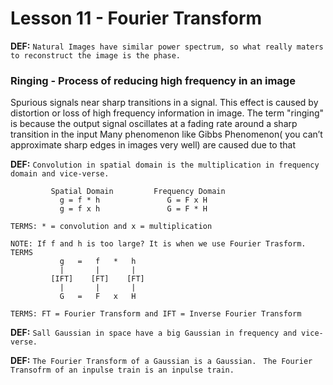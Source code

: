 # Lesson 11 - Fourier Transform

**DEF:** ```Natural Images have similar power spectrum, so what really maters to reconstruct the image is the phase.```

### Ringing - Process of reducing high frequency in an image
Spurious signals near sharp transitions in a signal. This effect is caused by distortion or loss of high frequency information in image.
The term "ringing" is because the output signal oscillates at a fading rate around a sharp transition in the input
Many phenomenon like Gibbs Phenomenon( you can’t approximate sharp edges in images very well) are caused due to that

**DEF:** ```Convolution in spatial domain is the multiplication in frequency domain and vice-verse.```
``` Convolution in spatial domain is the multiplication in frequency domain and vice-verse.
         Spatial Domain         Frequency Domain
           g = f * h               G = F x H
           g = f x h               G = F * H

TERMS: * = convolution and x = multiplication

NOTE: If f and h is too large? It is when we use Fourier Trasform.
TERMS
           g   =   f   *   h 
           |       |       |
         [IFT]    [FT]    [FT]
           |       |       |
           G   =   F   x   H
         
TERMS: FT = Fourier Transform and IFT = Inverse Fourier Transform        
```
**DEF:** ```Sall Gaussian in space have a big Gaussian in frequency and vice-verse.```

**DEF:** ``` The Fourier Transform of a Gaussian is a Gaussian. ```
         ``` The Fourier Transofrm of an inpulse train is an inpulse train.```

